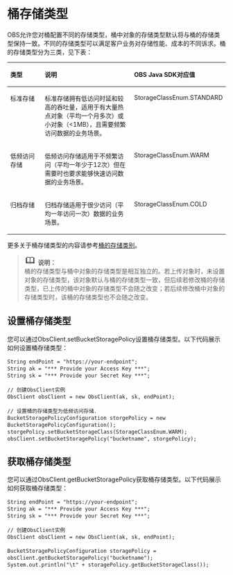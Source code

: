 # 桶存储类型<a name="obs_21_0411"></a>

OBS允许您对桶配置不同的存储类型，桶中对象的存储类型默认将与桶的存储类型保持一致。不同的存储类型可以满足客户业务对存储性能、成本的不同诉求。桶的存储类型分为三类，见下表：

<a name="table1596618519348"></a>
<table><thead align="left"><tr id="row5967105163413"><th class="cellrowborder" valign="top" width="19.62376237623762%" id="mcps1.1.4.1.1"><p id="p18967951123418"><a name="p18967951123418"></a><a name="p18967951123418"></a><strong id="b18771831038"><a name="b18771831038"></a><a name="b18771831038"></a>类型</strong></p>
</th>
<th class="cellrowborder" valign="top" width="49.68316831683168%" id="mcps1.1.4.1.2"><p id="p1437311421928"><a name="p1437311421928"></a><a name="p1437311421928"></a><strong id="b1877233837"><a name="b1877233837"></a><a name="b1877233837"></a>说明</strong></p>
</th>
<th class="cellrowborder" valign="top" width="30.693069306930692%" id="mcps1.1.4.1.3"><p id="p896745115341"><a name="p896745115341"></a><a name="p896745115341"></a><strong id="b12773237315"><a name="b12773237315"></a><a name="b12773237315"></a>OBS Java SDK对应值</strong></p>
</th>
</tr>
</thead>
<tbody><tr id="row14967135115344"><td class="cellrowborder" valign="top" width="19.62376237623762%" headers="mcps1.1.4.1.1 "><p id="p13967175116342"><a name="p13967175116342"></a><a name="p13967175116342"></a>标准存储</p>
</td>
<td class="cellrowborder" valign="top" width="49.68316831683168%" headers="mcps1.1.4.1.2 "><p id="p123774223311"><a name="p123774223311"></a><a name="p123774223311"></a>标准存储拥有低访问时延和较高的吞吐量，适用于有大量热点对象（平均一个月多次）或小对象（&lt;1MB），且需要频繁访问数据的业务场景。</p>
</td>
<td class="cellrowborder" valign="top" width="30.693069306930692%" headers="mcps1.1.4.1.3 "><p id="p1696719516347"><a name="p1696719516347"></a><a name="p1696719516347"></a>StorageClassEnum.STANDARD</p>
</td>
</tr>
<tr id="row29678519347"><td class="cellrowborder" valign="top" width="19.62376237623762%" headers="mcps1.1.4.1.1 "><p id="p6967135193416"><a name="p6967135193416"></a><a name="p6967135193416"></a>低频访问存储</p>
</td>
<td class="cellrowborder" valign="top" width="49.68316831683168%" headers="mcps1.1.4.1.2 "><p id="p13374204210219"><a name="p13374204210219"></a><a name="p13374204210219"></a>低频访问存储适用于不频繁访问（平均一年少于12次）但在需要时也要求能够快速访问数据的业务场景。</p>
</td>
<td class="cellrowborder" valign="top" width="30.693069306930692%" headers="mcps1.1.4.1.3 "><p id="p179671851153413"><a name="p179671851153413"></a><a name="p179671851153413"></a>StorageClassEnum.WARM</p>
</td>
</tr>
<tr id="row11967145133412"><td class="cellrowborder" valign="top" width="19.62376237623762%" headers="mcps1.1.4.1.1 "><p id="p169675517344"><a name="p169675517344"></a><a name="p169675517344"></a>归档存储</p>
</td>
<td class="cellrowborder" valign="top" width="49.68316831683168%" headers="mcps1.1.4.1.2 "><p id="p18374124215211"><a name="p18374124215211"></a><a name="p18374124215211"></a>归档存储适用于很少访问（平均一年访问一次）数据的业务场景。</p>
</td>
<td class="cellrowborder" valign="top" width="30.693069306930692%" headers="mcps1.1.4.1.3 "><p id="p7967175193413"><a name="p7967175193413"></a><a name="p7967175193413"></a>StorageClassEnum.COLD</p>
</td>
</tr>
</tbody>
</table>

更多关于桶存储类型的内容请参考[桶的存储类别](https://support.huaweicloud.com/usermanual-obs/zh-cn_topic_0050321036.html)。

>![](public_sys-resources/icon-note.gif) **说明：**   
>桶的存储类型与桶中对象的存储类型是相互独立的。若上传对象时，未设置对象的存储类型，该对象默认与桶的存储类型一致，但后续若修改桶的存储类型，已上传的桶中对象的存储类型不会随之改变；若后续修改桶中对象的存储类型时，该桶的存储类型也不会随之改变。  

## 设置桶存储类型<a name="section8517109534"></a>

您可以通过ObsClient.setBucketStoragePolicy设置桶存储类型。以下代码展示如何设置桶存储类型：

```
String endPoint = "https://your-endpoint";
String ak = "*** Provide your Access Key ***";
String sk = "*** Provide your Secret Key ***";

// 创建ObsClient实例
ObsClient obsClient = new ObsClient(ak, sk, endPoint);

// 设置桶的存储类型为低频访问存储.
BucketStoragePolicyConfiguration storgePolicy = new BucketStoragePolicyConfiguration();
storgePolicy.setBucketStorageClass(StorageClassEnum.WARM);
obsClient.setBucketStoragePolicy("bucketname", storgePolicy);
```

## 获取桶存储类型<a name="section105838221315"></a>

您可以通过ObsClient.getBucketStoragePolicy获取桶存储类型。以下代码展示如何获取桶存储类型：

```
String endPoint = "https://your-endpoint";
String ak = "*** Provide your Access Key ***";
String sk = "*** Provide your Secret Key ***";

// 创建ObsClient实例
ObsClient obsClient = new ObsClient(ak, sk, endPoint);

BucketStoragePolicyConfiguration storagePolicy = obsClient.getBucketStoragePolicy("bucketname");
System.out.println("\t" + storagePolicy.getBucketStorageClass());
```

